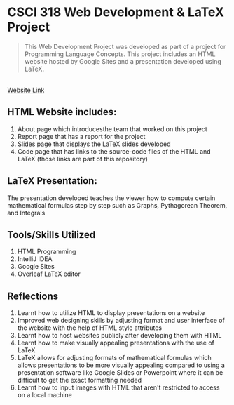 # CSCI 318 Web Development & LaTeX Project
> This Web Development Project was developed as part of a project for Programming Language Concepts. This project includes an HTML website hosted by Google Sites and a 
presentation developed using LaTeX. 

<br>
<a href="https://sites.google.com/nyit.edu/csci-318-website/home?authuser=1">Website Link</a>


## HTML Website includes:
1. About page which introducesthe team that worked on this project
2. Report page that has a report for the project
3. Slides page that displays the LaTeX slides developed
4. Code page that has links to the source-code files of the HTML and LaTeX (those links are part of this repository)

## LaTeX Presentation:
The presentation developed teaches the viewer how to compute certain mathematical formulas step by step such as Graphs, Pythagorean Theorem, and Integrals

## Tools/Skills Utilized
1. HTML Programming
2. IntelliJ IDEA
3. Google Sites 
4. Overleaf LaTeX editor

## Reflections
1. Learnt how to utilize HTML to display presentations on a website
2. Improved web designing skills by adjusting format and user interface of the website with the help of HTML style attributes
3. Learnt how to host websites publicly after developing them with HTML
3. Learnt how to make visually appealing presentations with the use of LaTeX
4. LaTeX allows for adjusting formats of mathematical formulas which allows presentations to be more visually appealing compared to using a presentation software like Google Slides or Powerpoint where it can be difficult to get the exact formatting needed
5. Learnt how to input images with HTML that aren't restricted to access on a local machine
